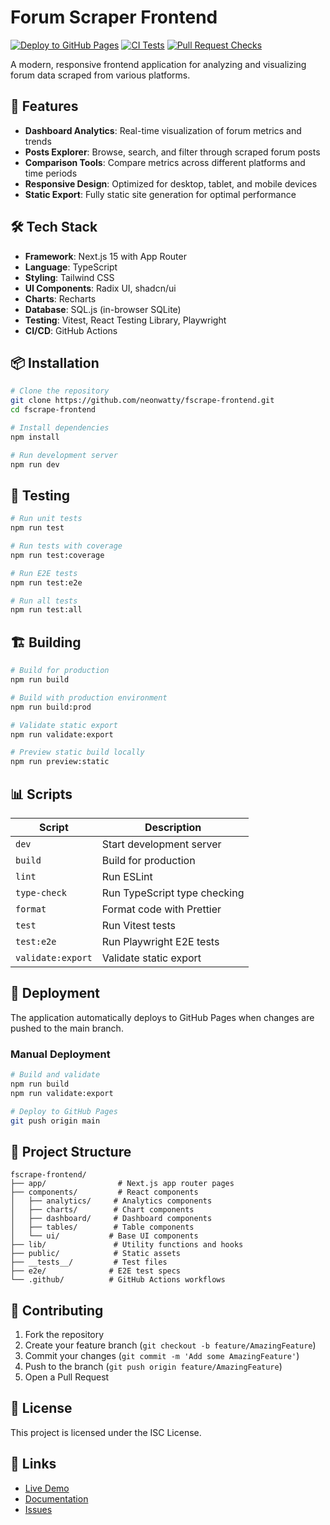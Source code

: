 # Forum Scraper Frontend

[![Deploy to GitHub Pages](https://github.com/neonwatty/fscrape-frontend/actions/workflows/deploy.yml/badge.svg)](https://github.com/neonwatty/fscrape-frontend/actions/workflows/deploy.yml)
[![CI Tests](https://github.com/neonwatty/fscrape-frontend/actions/workflows/test.yml/badge.svg)](https://github.com/neonwatty/fscrape-frontend/actions/workflows/test.yml)
[![Pull Request Checks](https://github.com/neonwatty/fscrape-frontend/actions/workflows/pr.yml/badge.svg)](https://github.com/neonwatty/fscrape-frontend/actions/workflows/pr.yml)

A modern, responsive frontend application for analyzing and visualizing forum data scraped from various platforms.

## 🚀 Features

- **Dashboard Analytics**: Real-time visualization of forum metrics and trends
- **Posts Explorer**: Browse, search, and filter through scraped forum posts
- **Comparison Tools**: Compare metrics across different platforms and time periods
- **Responsive Design**: Optimized for desktop, tablet, and mobile devices
- **Static Export**: Fully static site generation for optimal performance

## 🛠️ Tech Stack

- **Framework**: Next.js 15 with App Router
- **Language**: TypeScript
- **Styling**: Tailwind CSS
- **UI Components**: Radix UI, shadcn/ui
- **Charts**: Recharts
- **Database**: SQL.js (in-browser SQLite)
- **Testing**: Vitest, React Testing Library, Playwright
- **CI/CD**: GitHub Actions

## 📦 Installation

```bash
# Clone the repository
git clone https://github.com/neonwatty/fscrape-frontend.git
cd fscrape-frontend

# Install dependencies
npm install

# Run development server
npm run dev
```

## 🧪 Testing

```bash
# Run unit tests
npm run test

# Run tests with coverage
npm run test:coverage

# Run E2E tests
npm run test:e2e

# Run all tests
npm run test:all
```

## 🏗️ Building

```bash
# Build for production
npm run build

# Build with production environment
npm run build:prod

# Validate static export
npm run validate:export

# Preview static build locally
npm run preview:static
```

## 📊 Scripts

| Script | Description |
|--------|-------------|
| `dev` | Start development server |
| `build` | Build for production |
| `lint` | Run ESLint |
| `type-check` | Run TypeScript type checking |
| `format` | Format code with Prettier |
| `test` | Run Vitest tests |
| `test:e2e` | Run Playwright E2E tests |
| `validate:export` | Validate static export |

## 🚀 Deployment

The application automatically deploys to GitHub Pages when changes are pushed to the main branch.

### Manual Deployment

```bash
# Build and validate
npm run build
npm run validate:export

# Deploy to GitHub Pages
git push origin main
```

## 📁 Project Structure

```
fscrape-frontend/
├── app/                # Next.js app router pages
├── components/         # React components
│   ├── analytics/     # Analytics components
│   ├── charts/        # Chart components
│   ├── dashboard/     # Dashboard components
│   ├── tables/        # Table components
│   └── ui/           # Base UI components
├── lib/               # Utility functions and hooks
├── public/            # Static assets
├── __tests__/         # Test files
├── e2e/              # E2E test specs
└── .github/          # GitHub Actions workflows
```

## 🤝 Contributing

1. Fork the repository
2. Create your feature branch (`git checkout -b feature/AmazingFeature`)
3. Commit your changes (`git commit -m 'Add some AmazingFeature'`)
4. Push to the branch (`git push origin feature/AmazingFeature`)
5. Open a Pull Request

## 📄 License

This project is licensed under the ISC License.

## 🔗 Links

- [Live Demo](https://neonwatty.github.io/fscrape-frontend)
- [Documentation](https://github.com/neonwatty/fscrape-frontend/wiki)
- [Issues](https://github.com/neonwatty/fscrape-frontend/issues)